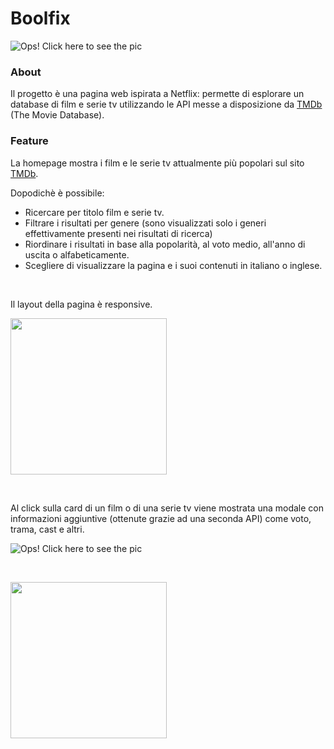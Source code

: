 # Boolfix

![Ops! Click here to see the pic](https://res.cloudinary.com/mcstorage/image/upload/v1602264900/boolfix-lg-min_1_tb2kzm.png)

### About

Il progetto è una pagina web ispirata a Netflix: permette di esplorare un database di film e serie tv utilizzando le API messe a disposizione da [TMDb](https://www.themoviedb.org/) (The Movie Database).
### Feature

La homepage mostra i film e le serie tv attualmente più popolari sul sito [TMDb](https://www.themoviedb.org/). 

Dopodichè è possibile:


- Ricercare per titolo film e serie tv.
- Filtrare i risultati per genere (sono visualizzati solo i generi effettivamente presenti nei risultati di ricerca)
- Riordinare i risultati in base alla popolarità, al voto medio, all'anno di uscita o alfabeticamente.
- Scegliere di visualizzare la pagina e i suoi contenuti in italiano o inglese.

&nbsp;


Il layout della pagina è responsive.

<img src="https://res.cloudinary.com/mcstorage/image/upload/v1602264892/bolfix-sm-min_s9ltin.png" width="250">



&nbsp;


Al click sulla card di un film o di una serie tv viene mostrata una modale con informazioni aggiuntive (ottenute grazie ad una seconda API) come voto, trama, cast e altri.


![Ops! Click here to see the pic](https://res.cloudinary.com/mcstorage/image/upload/v1602264893/modale-lg-min_vxmhrr.png)


&nbsp;


<img src="https://res.cloudinary.com/mcstorage/image/upload/v1602264892/modale-sm-min_zpsimf.png" width="250">



